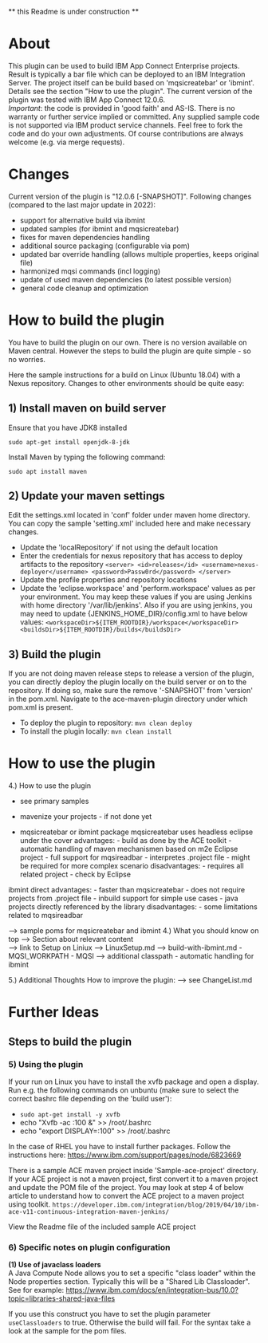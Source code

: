 
** this Readme is under construction ** 

# About 
This plugin can be used to build IBM App Connect Enterprise projects. Result is typically a bar file which can be deployed to an IBM Integration Server.
The project itself can be build based on 'mqsicreatebar' or 'ibmint'. Details see the section "How to use the plugin". 
The current version of the plugin was tested with IBM App Connect 12.0.6.  
*Important*: the code is provided in 'good faith' and AS-IS. There is no warranty or further service implied or committed. Any supplied sample code is not supported via IBM product service channels.
Feel free to fork the code and do your own adjustments. Of course contributions are always welcome (e.g. via merge requests). 


# Changes
Current version of the plugin is "12.0.6 [-SNAPSHOT]". 
Following changes (compared to the last major update in 2022): 

- support for alternative build via ibmint 
- updated samples (for ibmint and mqsicreatebar) 
- fixes for maven dependencies handling 
- additional source packaging (configurable via pom) 
- updated bar override handling (allows multiple properties, keeps original file)
- harmonized  mqsi commands (incl logging)
- update of used maven dependencies (to latest possible version) 
- general code cleanup and optimization 

# How to build the plugin 
You have to build the plugin on our own. There is no version available on Maven central. 
However the steps to build the plugin are quite simple - so no worries. 

Here the sample instructions for a build on Linux (Ubuntu 18.04) with a Nexus repository. Changes to other environments should be quite easy:   

## 1) Install maven on build server
Ensure that you have JDK8 installed

`sudo apt-get install openjdk-8-jdk`

Install Maven by typing the following command:

`sudo apt install maven`

## 2) Update your maven settings
Edit the settings.xml located in 'conf' folder under maven home directory. You can copy the sample 'setting.xml' included here and make necessary changes.
* Update the 'localRepository' if not using the default location
* Enter the credentials for nexus repository that has access to deploy artifacts to the repository
`<server>
    <id>releases</id>
    <username>nexus-deployer</username>
    <password>Passw0rd</password>
 </server>`
* Update the profile properties and repository locations
* Update the 'eclipse.workspace' and 'perform.workspace' values as per your environment. You may keep these values if you are using Jenkins with home directory '/var/lib/jenkins'. Also if you are using jenkins, you may need to update {JENKINS_HOME_DIR}/config.xml to have below values:
`<workspaceDir>${ITEM_ROOTDIR}/workspace</workspaceDir>
 <buildsDir>${ITEM_ROOTDIR}/builds</buildsDir>`



## 3) Build the plugin
If you are not doing maven release steps to release a version of the plugin, you can directly deploy the plugin locally on the build server or on to the repository. If doing so, make sure the remove '-SNAPSHOT' from 'version' in the pom.xml. 
Navigate to the ace-maven-plugin directory under which pom.xml is present.

* To deploy the plugin to repository: `mvn clean deploy`
* To install the plugin locally: `mvn clean install`


# How to use the plugin 


 
4.) How to use the plugin 
- see primary samples 
- mavenize your projects - if not done yet 

- mqsicreatebar or ibmint package 
mqsicreatebar 
	uses headless eclipse under the cover 
	advantages: 
		- build as done by the ACE toolkit 
		- automatic handling of maven mechanismen based on m2e Eclipse project
		- full support for mqsireadbar 
		- interpretes .project file - might be required for more complex scenario 
	disadvantages: 
		- requires all related project - check by Eclipse 
		
ibmint 
	direct 
	advantages: 
		- faster than mqsicreatebar 
		- does not require projects from .project file 
		- inbuild support for simple use cases 
		- java projects directly referenced by the library 
	disadvantages: 
		- some limitations related to mqsireadbar 

--> sample poms for mqsicreatebar and ibmint 
4.) What you should know on top 
--> Section about relevant content  
--> link to Setup on Liniux --> LinuxSetup.md
--> build-with-ibmint.md 
	- MQSI_WORKPATH 
	- MQSI --> additional classpath - automatic handling for ibmint 
	

5.) Additional Thoughts 
How to improve the plugin: 
--> see ChangeList.md 

# Further Ideas 

## Steps to build the plugin

### 5) Using the plugin
If your run on Linux you have to install the xvfb package and open a display. Run e.g. the following commands on unbuntu (make sure to select the correct bashrc file depending on the 'build user'): 

- `sudo apt-get install -y xvfb`
-  echo "Xvfb -ac :100 &" >> /root/.bashrc
-  echo "export DISPLAY=:100" >> /root/.bashrc

In the case of RHEL you have to install further packages. Follow the instructions here: https://www.ibm.com/support/pages/node/6823669

There is a sample ACE maven project inside 'Sample-ace-project' directory. If your ACE project is not a maven project, first convert it to a maven project and update the POM file of the project. You may look at step 4 of below article to understand how to convert the ACE project to a maven project using toolkit.
`https://developer.ibm.com/integration/blog/2019/04/10/ibm-ace-v11-continuous-integration-maven-jenkins/`

View the Readme file of the included sample ACE project

### 6) Specific notes on plugin configuration 

**(1) Use of javaclass loaders**   
A Java Compute Node allows you to set a specific "class loader"  within the Node properties section.
Typically this will be a "Shared Lib Classloader". See for example: https://www.ibm.com/docs/en/integration-bus/10.0?topic=libraries-shared-java-files 
  
If you use this construct you have to set the plugin parameter `useClassloaders` to true. 
Otherwise the build will fail. For the syntax take a look at the sample for the pom files. 
